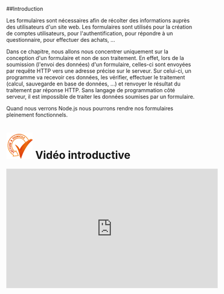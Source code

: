 ##Introduction

Les formulaires sont nécessaires afin de récolter des informations auprès des utilisateurs d'un site web. Les formulaires sont utilisés pour la création de comptes utilisateurs, pour l'authentification, pour répondre à un questionnaire, pour effectuer des achats, ...

Dans ce chapitre, nous allons nous concentrer uniquement sur la conception d'un formulaire et non de son traitement. En effet, lors de la soumission (l'envoi des données) d'un formulaire, celles-ci sont envoyées par requête HTTP vers une adresse précise sur le serveur. Sur celui-ci, un programme va recevoir ces données, les vérifier, effectuer le traitement (calcul, sauvegarde en base de données, ...) et renvoyer le résultat du traitement par réponse HTTP. Sans langage de programmation côté serveur, il est impossible de traiter les données soumises par un formulaire.

Quand nous verrons Node.js nous pourrons rendre nos formulaires pleinement fonctionnels.

# ![Lecture à domicile](docs/img/05_htmlFormulaire/lectureDomicile.png) Vidéo introductive

<iframe width="560" height="315" src="https://www.youtube.com/embed/6TNdOH88myk?si=NGHOfB1-AdDvSoPL" title="YouTube video player" frameborder="0" allow="accelerometer; autoplay; clipboard-write; encrypted-media; gyroscope; picture-in-picture; web-share" referrerpolicy="strict-origin-when-cross-origin" allowfullscreen></iframe>